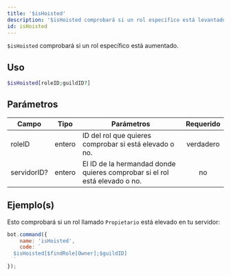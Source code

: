 ```yaml
---
title: '$isHoisted'
description: '$isHoisted comprobará si un rol específico está levantado.'
id: isHoisted
---
```


`$isHoisted` comprobará si un rol específico está aumentado.

## Uso

```php
$isHoisted[roleID;guildID?]
```

## Parámetros

| Campo       | Tipo   | Parámetros                                                                 | Requerido |
| ----------- | ------ | -------------------------------------------------------------------------- |:---------:|
| roleID      | entero | ID del rol que quieres comprobar si está elevado o no.                     | verdadero |
| servidorID? | entero | El ID de la hermandad donde quieres comprobar si el rol está elevado o no. |    no     |

## Ejemplo(s)

Esto comprobará si un rol llamado `Propietario` está elevado en tu servidor:

```javascript
bot.command({
    name: 'isHoisted',
    code: `
  $isHoisted[$findRole[Owner];$guildID]
  `
});
```
